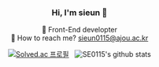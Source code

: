 <!--
**SE0115/SE0115** is a ✨ _special_ ✨ repository because its `README.md` (this file) appears on your GitHub profile.

Here are some ideas to get you started:

- 🔭 I’m currently working on ...
- 🌱 I’m currently learning ...
- 👯 I’m looking to collaborate on ...
- 🤔 I’m looking for help with ...
- 💬 Ask me about ...
- 📫 How to reach me: ...
- 😄 Pronouns: ...
- ⚡ Fun fact: ...
-->

<div align=center>
  
  ### Hi, I'm sieun 👋
  🌱 Front-End developter<br/>
  📧 How to reach me? sieun0115@ajou.ac.kr
  
  [![Solved.ac 프로필](http://mazassumnida.wtf/api/v2/generate_badge?boj=sieun0115)](https://solved.ac/sieun0115) &nbsp;
  ![SE0115's github stats](https://github-readme-stats.vercel.app/api?username=SE0115&theme=graywhite&show_icons=true)
  
</div>

<!-- 사용 언어별 퍼센트 -->
<!-- [![SE0115's github stats](https://github-readme-stats.vercel.app/api/top-langs/?username=SE0115&show_icons=true&hide_border=true&title_color=004386&icon_color=004386&layout=compact)](https://github.com/SE0115) -->

